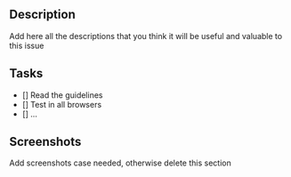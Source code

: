 ## Description

Add here all the descriptions that you think it will be useful and valuable to this issue

## Tasks

- [] Read the guidelines
- [] Test in all browsers
- [] ...

## Screenshots

Add screenshots case needed, otherwise delete this section
